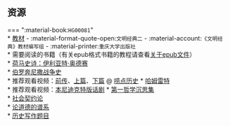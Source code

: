 ## 资源  
=== ":material-book:`HG00081`"  
    * [教材](https://api.mir6.com/api/lanzou?url=https://cqu-openlib.lanzout.com/iCwHq2epurxc&down=true) - :material-format-quote-open:`文明经典二` - :material-account:`《文明经典》教材编写组` - :material-printer:`重庆大学出版社`  
    * 需要阅读的书籍（有关epub格式书籍的教程请查看[关于epub文件](../skill/计算机基础/关于epub文件.md)）  
        * [荷马史诗：伊利亚特·奥德赛](https://api.mir6.com/api/lanzou?url=https://cqu-openlib.lanzout.com/iZlky2epusbg&down=true)  
        * [伯罗奔尼撒战争史](https://api.mir6.com/api/lanzou?url=https://cqu-openlib.lanzout.com/iYtYD2epuoja&down=true)  
            * 推荐观看视频：[前传](https://www.bilibili.com/video/BV1CP411Y7hk)、[上篇](https://www.bilibili.com/video/BV1W84y1D74w)、[下篇](https://www.bilibili.com/video/BV1xa4y1o7Fc) @ [唠点历史](https://space.bilibili.com/10698584)
        * [哈姆雷特](https://api.mir6.com/api/lanzou?url=https://cqu-openlib.lanzout.com/iTWnO2epuolc&down=true)  
            * 推荐观看视频：[本尼迪克特版话剧](https://www.bilibili.com/video/BV16T411Y7qN)
        * [第一哲学沉思集](https://api.mir6.com/api/lanzou?url=https://cqu-openlib.lanzout.com/i6XVS2epus5a&down=true)  
        * [社会契约论](https://api.mir6.com/api/lanzou?url=https://cqu-openlib.lanzout.com/i9b9Q2epus1g&down=true)  
        * [论道德的谱系](https://api.mir6.com/api/lanzou?url=https://cqu-openlib.lanzout.com/iT1LY2eput0b&down=true)  
    * [历史写作题目](../杂项/文明经典写作题目/文明经典B历史写作题目.md)  